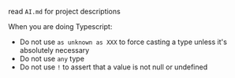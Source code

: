 read `AI.md` for project descriptions

When you are doing Typescript:
- Do not use `as unknown as XXX` to force casting a type unless it's absolutely necessary
- Do not use `any` type
- Do not use `!` to assert that a value is not null or undefined
